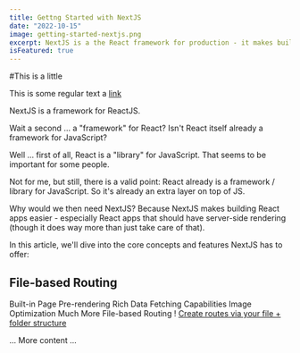 ```yaml
---
title: Gettng Started with NextJS
date: "2022-10-15"
image: getting-started-nextjs.png
excerpt: NextJS is a the React framework for production - it makes building fullstack React with SSR
isFeatured: true
---
```


#This is a little

This is some regular text a [link](https://google.com)

NextJS is a framework for ReactJS.

Wait a second ... a "framework" for React? Isn't React itself already a framework for JavaScript?

Well ... first of all, React is a "library" for JavaScript. That seems to be important for some people.

Not for me, but still, there is a valid point: React already is a framework / library for JavaScript. So it's already an extra layer on top of JS.

Why would we then need NextJS?
Because NextJS makes building React apps easier - especially React apps that should have server-side rendering (though it does way more than just take care of that).

In this article, we'll dive into the core concepts and features NextJS has to offer:

## File-based Routing

Built-in Page Pre-rendering
Rich Data Fetching Capabilities
Image Optimization
Much More
File-based Routing
! [Create routes via your file + folder structure](netxtjs-file-based-routing.png)

... More content ...
